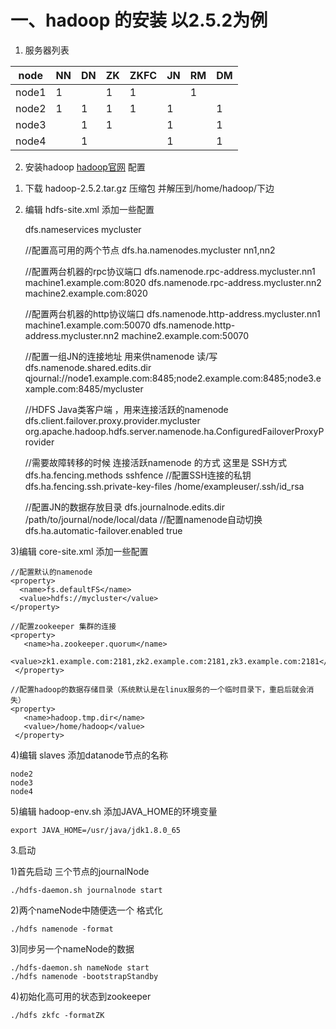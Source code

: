 # 一、hadoop 的安装  以2.5.2为例
1. 服务器列表

node  | NN  | DN  |ZK  | ZKFC | JN  | RM | DM 
---   | --- | --- | ---| -----| --- | ---| ---
node1 | 1   |     | 1  |   1  |     | 1  |    
node2 | 1   | 1   | 1  |   1  |  1  |    | 1  
node3 |     | 1   | 1  |      |  1  |    | 1  
node4 |     | 1   |    |      |  1  |    | 1  
	
2. 安装hadoop [hadoop官网](http://hadoop.apache.org/docs/r2.5.2/hadoop-project-dist/hadoop-hdfs/HDFSHighAvailabilityWithQJM.html) 配置

1) 下载 hadoop-2.5.2.tar.gz 压缩包 并解压到/home/hadoop/下边<br/>
2) 编辑 hdfs-site.xml 添加一些配置
	
	<property>
	  <name>dfs.nameservices</name>
	  <value>mycluster</value>
	</property>
	
	//配置高可用的两个节点
	<property>
	  <name>dfs.ha.namenodes.mycluster</name>
	  <value>nn1,nn2</value>
	</property>
	
	//配置两台机器的rpc协议端口
	<property>
	  <name>dfs.namenode.rpc-address.mycluster.nn1</name>
	  <value>machine1.example.com:8020</value>
	</property>
	<property>
	  <name>dfs.namenode.rpc-address.mycluster.nn2</name>
	  <value>machine2.example.com:8020</value>
	</property>
	
	//配置两台机器的http协议端口
	<property>
	  <name>dfs.namenode.http-address.mycluster.nn1</name>
	  <value>machine1.example.com:50070</value>
	</property>
	<property>
	  <name>dfs.namenode.http-address.mycluster.nn2</name>
	  <value>machine2.example.com:50070</value>
	</property>
	
	//配置一组JN的连接地址 用来供namenode 读/写
	<property>
	  <name>dfs.namenode.shared.edits.dir</name>
	  <value>qjournal://node1.example.com:8485;node2.example.com:8485;node3.example.com:8485/mycluster</value>
	</property>
	
	//HDFS Java类客户端 ，用来连接活跃的namenode
	<property>
	  <name>dfs.client.failover.proxy.provider.mycluster</name>
	  <value>org.apache.hadoop.hdfs.server.namenode.ha.ConfiguredFailoverProxyProvider</value>
	</property>
	
	//需要故障转移的时候 连接活跃namenode 的方式  这里是 SSH方式
	<property>
	  <name>dfs.ha.fencing.methods</name>
	  <value>sshfence</value>
	</property>
	//配置SSH连接的私钥 
	<property>
	  <name>dfs.ha.fencing.ssh.private-key-files</name>
	  <value>/home/exampleuser/.ssh/id_rsa</value>
	</property>
	
	//配置JN的数据存放目录
	<property>
	  <name>dfs.journalnode.edits.dir</name>
	  <value>/path/to/journal/node/local/data</value>
	</property>
	//配置namenode自动切换
	<property>
	   <name>dfs.ha.automatic-failover.enabled</name>
	   <value>true</value>
	 </property>

3)编辑 core-site.xml 添加一些配置
	
	//配置默认的namenode
	<property>
	  <name>fs.defaultFS</name>
	  <value>hdfs://mycluster</value>
	</property>
	
	//配置zookeeper 集群的连接
	<property>
	   <name>ha.zookeeper.quorum</name>
	   <value>zk1.example.com:2181,zk2.example.com:2181,zk3.example.com:2181</value>
	 </property>
	 
	//配置hadoop的数据存储目录（系统默认是在linux服务的一个临时目录下，重启后就会消失）
	<property>
	   <name>hadoop.tmp.dir</name>
	   <value>/home/hadoop</value>
	 </property>
	
4)编辑 slaves 添加datanode节点的名称

	node2
	node3
	node4
	
5)编辑 hadoop-env.sh 添加JAVA_HOME的环境变量
	
	export JAVA_HOME=/usr/java/jdk1.8.0_65
	
3.启动
	
1)首先启动 三个节点的journalNode 
	
	./hdfs-daemon.sh journalnode start
	
2)两个nameNode中随便选一个 格式化
	
	./hdfs namenode -format
	
3)同步另一个nameNode的数据

	./hdfs-daemon.sh nameNode start
	./hdfs namenode -bootstrapStandby
	
4)初始化高可用的状态到zookeeper
	
	./hdfs zkfc -formatZK
	


